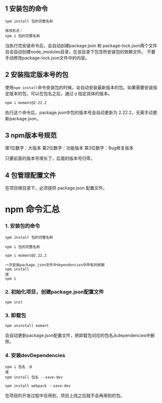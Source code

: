 
## 1 安装包的命令
```
npm install 包的完整名称

简写形式：
npm i 包的完整名称
```

当执行完安装命令后，会自动创建package.json 和 package-lock.json两个文件
且会自动创建node_modules目录，在该目录下包含所安装包的依赖文件。
不要手动修改package-lock.json文件中的内容。

## 2 安装指定版本号的包
使用`npm install`命令安装包的时候，会自动安装最新版本的包。如果需要安装指定版本的包，可以在包名之后，通过 `@` 指定具体的版本。
```
npm i moment@2.22.2
```
执行这个命令后，package.json中包的版本号会自动更新为 2.22.2，无需手动更新package.json。

## 3 npm版本号规范
第1位数字：大版本
第2位数字：功能版本
第3位数字：Bug修复版本

只要前面的版本号增长了，后面的版本号归零。

## 4 包管理配置文件
在项目根目录下，必须提供 package.json 配置文件。






# npm 命令汇总
### 1. 安装包的命令
```
npm install 包的完整名称

npm i 包的完整名称

npm i moment@2.22.2

一次安装package.json文件中dependencies中所有的依赖
npm install
或
npm i
```

### 2. 初始化项目，创建package.json配置文件
```
npm init
```

### 3. 卸载包
```
npm uninstall moment
```
会自动更新package.json配置文件，把卸载包对应的包名从dependencies中删除。


### 4. 安装devDependencies
```
npm i 包名 -D
或
npm install 包名 --save-dev

npm install webpack --save-dev
```
在项目的开发过程中会用到，项目上线之后就不会再用到的包。



